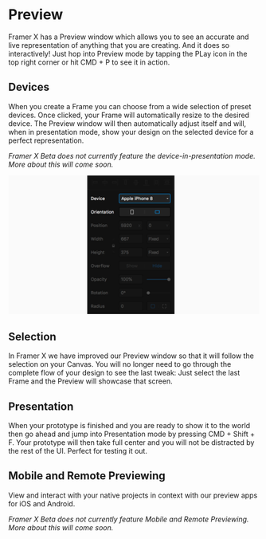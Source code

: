# Preview

Framer X has a Preview window which allows you to see an accurate and live representation of anything that you are creating. And it does so interactively! Just hop into Preview mode by tapping the PLay icon in the top right corner or hit CMD + P to see it in action.

## Devices

When you create a Frame you can choose from a wide selection of preset devices. Once clicked, your Frame will automatically resize to the desired device. The Preview window will then automatically adjust itself and will, when in presentation mode, show your design on the selected device for a perfect representation.

_Framer X Beta does not currently feature the device-in-presentation mode. More about this will come soon._

![](.gitbook/assets/preview%20%281%29.png)

## Selection

In Framer X we have improved our Preview window so that it will follow the selection on your Canvas. You will no longer need to go through the complete flow of your design to see the last tweak: Just select the last Frame and the Preview will showcase that screen.

## Presentation

When your prototype is finished and you are ready to show it to the world then go ahead and jump into Presentation mode by pressing CMD + Shift + F. Your prototype will then take full center and you will not be distracted by the rest of the UI. Perfect for testing it out.



## Mobile and Remote Previewing

View and interact with your native projects in context with our preview apps for iOS and Android.

_Framer X Beta does not currently feature Mobile and Remote Previewing. More about this will come soon._



